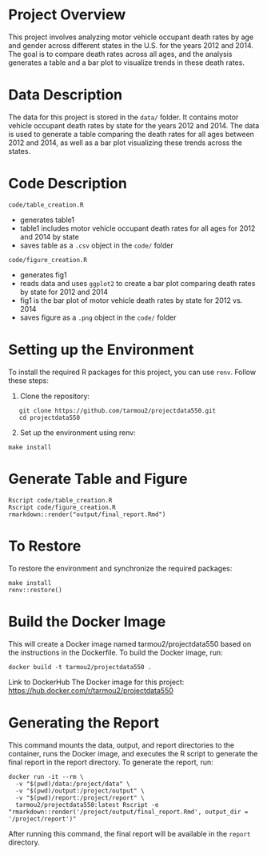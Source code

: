 # Project Overview

This project involves analyzing motor vehicle occupant death rates by age and gender across different states in the U.S. for the years 2012 and 2014. The goal is to compare death rates across all ages, and the analysis generates a table and a bar plot to visualize trends in these death rates.

# Data Description

The data for this project is stored in the `data/` folder. It contains motor vehicle occupant death rates by state for the years 2012 and 2014.
The data is used to generate a table comparing the death rates for all ages between 2012 and 2014, as well as a bar plot visualizing these trends across the states.

# Code Description

`code/table_creation.R`
- generates table1
- table1 includes motor vehicle occupant death rates for all ages for 2012 and 2014 by state
- saves table as a `.csv` object in the `code/` folder

`code/figure_creation.R`
- generates fig1
- reads data and uses `ggplot2` to create a bar plot comparing death rates by state for 2012 and 2014
- fig1 is the bar plot of motor vehicle death rates by state for 2012 vs. 2014
- saves figure as a `.png` object in the `code/` folder

# Setting up the Environment

To install the required R packages for this project, you can use `renv`. Follow these steps:

1. Clone the repository:
```
   git clone https://github.com/tarmou2/projectdata550.git
   cd projectdata550
```
2. Set up the environment using renv:
```
make install
```
# Generate Table and Figure
```
Rscript code/table_creation.R
Rscript code/figure_creation.R
rmarkdown::render("output/final_report.Rmd")

```

# To Restore
To restore the environment and synchronize the required packages:
```
make install
renv::restore()
```
# Build the Docker Image
This will create a Docker image named tarmou2/projectdata550 based on the instructions in the Dockerfile.
To build the Docker image, run:
```
docker build -t tarmou2/projectdata550 .
```

Link to DockerHub
The Docker image for this project:
https://hub.docker.com/r/tarmou2/projectdata550

# Generating the Report
This command mounts the data, output, and report directories to the container, runs the Docker image, and executes the R script to generate the final report in the report directory.
To generate the report, run:
```
docker run -it --rm \
  -v "$(pwd)/data:/project/data" \
  -v "$(pwd)/output:/project/output" \
  -v "$(pwd)/report:/project/report" \
  tarmou2/projectdata550:latest Rscript -e "rmarkdown::render('/project/output/final_report.Rmd', output_dir = '/project/report')"

```
After running this command, the final report will be available in the `report` directory.
